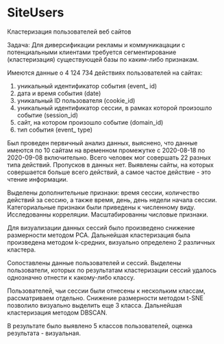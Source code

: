 # SiteUsers
Кластеризация пользователей веб сайтов

Задача: Для диверсификации рекламы и коммуникацации с потенциальными клиентами требуется сегментирование (кластеризация) существующей базы по каким-либо признакам.

Имеются данные о 4 124 734 действиях пользователей на сайтах:
1. уникальный идентификатор события (event_ id)
2. дата и время события (date)
3. уникальный ID пользователя (cookie_id)
4. уникальный идентификатор сессии, в рамках которой произошло событие (session_id)
5. сайт, на котором произошло событие (domain_id)
6. тип события (event_ type)

Был проведен первичный анализ данных, выяснено, что данные имеются по 10 сайтам на временном промежутке с 2020-08-18 по 2020-09-08 включительно. Всего человек мог совершать 22 разных типа действий. Пропусков в данных нет. Выявлены сайты, на которых совершается больше всего действий, а самое частое действие - это чтение информации. 

Выделены дополнительные признаки: время сессии, количество действий за сессию, а также время, день, день недели начала сессии. Категориальные признаки были приведены к численному виду. Исследованны корреляции. Масштабированны числовые признаки.

Для визуализации данных сессий было произведено снижение размерности методом PCA. Дальнейшая кластеризация была произведена методом k-средних, визуально определено 2 различных кластера. 

Сопоставлены данные пользователей и сессий. Выделены пользователи, которых по результатам кластеризации сессий удалось однозначно отнести к какому-либо классу. 

Пользователей, чьи сессии были отнесены к нескольким классам, рассматриваем отдельно. Снижение размерности методом t-SNE позволило визуально выделить еще 3 класса. Дальнейшая кластеризация методом DBSCAN.

В результате было выявлено 5 классов пользователей, оценка результата - визуальная.
